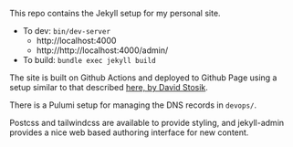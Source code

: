 This repo contains the Jekyll setup for my personal site.

- To dev: `bin/dev-server`
  - http://localhost:4000
  - http://http://localhost:4000/admin/
- To build: `bundle exec jekyll build`

The site is built on Github Actions and deployed to Github Page using a setup
similar to that described [here, by David Stosik](https://davidstosik.github.io/2020/05/31/static-blog-jekyll-410-github-pages-actions.html).

There is a Pulumi setup for managing the DNS records in `devops/`.

Postcss and tailwindcss are available to provide styling, and jekyll-admin
provides a nice web based authoring interface for new content.
